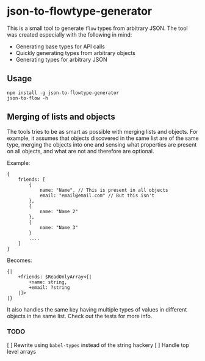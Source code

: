 # json-to-flowtype-generator
This is a small tool to generate `flow` types from arbitrary JSON.
The tool was created especially with the following in mind:

* Generating base types for API calls
* Quickly generating types from arbitrary objects
* Generating types for arbitrary JSON

## Usage
```
npm install -g json-to-flowtype-generator
json-to-flow -h
```

## Merging of lists and objects
The tools tries to be as smart as possible with merging lists and objects. 
For example, it assumes that objects discovered in the same list are of the same type, 
merging the objects into one and sensing what properties are present on all objects,
and what are not and therefore are optional.

Example:

```
{
    friends: [
        {
            name: "Name", // This is present in all objects
            email: "email@email.com" // But this isn't
        },
        {
            name: "Name 2"
        },
        {
            name: "Name 3"
        }
        ....
    ]
}
```

Becomes:

```
{|
    +friends: $ReadOnlyArray<{|
        +name: string,
        +email: ?string
    |]>
|}
```

It also handles the same key having multiple types of values in different objects 
in the same list. Check out the tests for more info.

### TODO
[ ] Rewrite using `babel-types` instead of the string hackery
[ ] Handle top level arrays